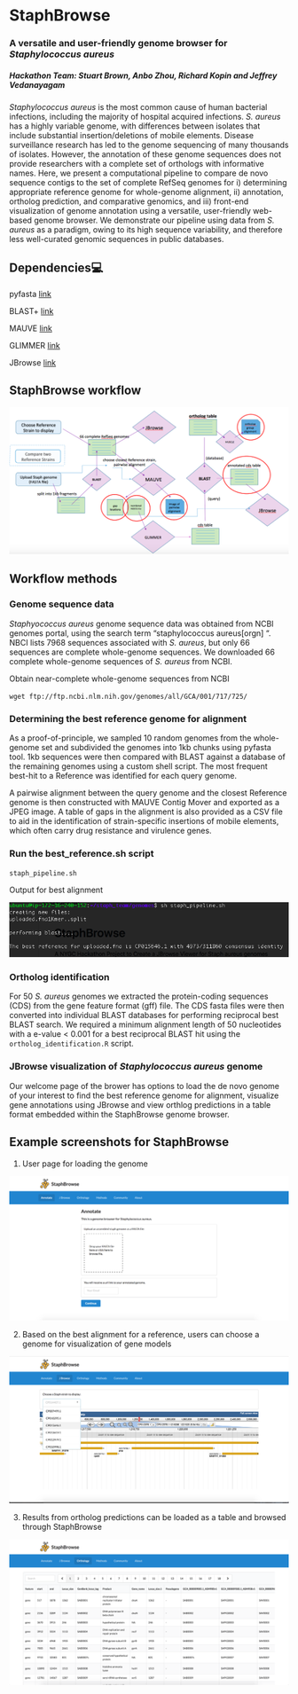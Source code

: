 # StaphBrowse

### A versatile and user-friendly genome browser for *Staphylococcus aureus*
##### Hackathon Team: Stuart Brown, Anbo Zhou, Richard Kopin and Jeffrey Vedanayagam

*Staphylococcus aureus* is the most common cause of human bacterial infections, including the majority of hospital acquired infections. *S. aureus* has a highly variable genome, with differences between isolates that include substantial insertion/deletions of mobile elements. Disease surveillance research has led to the genome sequencing of many thousands of isolates. However, the annotation of these genome sequences does not provide researchers with a complete set of orthologs with informative names. Here, we present a computational pipeline to compare de novo sequence contigs to the set of complete RefSeq genomes for i) determining appropriate reference genome for whole-genome alignment, ii) annotation, ortholog prediction, and comparative genomics, and iii) front-end visualization of genome annotation using a versatile, user-friendly web-based genome browser. We demonstrate our pipeline using data from *S. aureus* as a paradigm, owing to its high sequence variability, and therefore less well-curated genomic sequences in public databases.
 

## Dependencies:computer:

pyfasta [link](https://pypi.python.org/pypi/pyfasta/)

BLAST+ [link](https://blast.ncbi.nlm.nih.gov/Blast.cgi?PAGE_TYPE=BlastDocs&DOC_TYPE=Download)

MAUVE [link](http://darlinglab.org/mauve/snapshots/2015/2015-02-13/linux-x64/mauve_linux_snapshot_2015-02-13.tar.gz)

GLIMMER [link](https://ccb.jhu.edu/software/glimmer/)

JBrowse [link](https://jbrowse.org)

## StaphBrowse workflow

![My image](https://github.com/NCBI-Hackathons/Staph_aureus_viewer/blob/master/StaphBrowse_workflow.png)


## Workflow methods

### Genome sequence data
 
*Staphyococcus aureus* genome sequence data was obtained from NCBI genomes portal, using the search term “staphylococcus aureus[orgn] “. NBCI lists 7968 sequences associated with *S. aureus*, but only 66 sequences are complete whole-genome sequences. We downloaded 66 complete whole-genome sequences of *S. aureus* from NCBI. 

Obtain near-complete whole-genome sequences from NCBI

`wget ftp://ftp.ncbi.nlm.nih.gov/genomes/all/GCA/001/717/725/`


### Determining the best reference genome for alignment 
 
As a proof-of-principle, we sampled 10 random genomes from the whole-genome set and subdivided the genomes into 1kb chunks using pyfasta tool. 1kb sequences were then compared with BLAST against a database of the remaining genomes using a custom shell script. The most frequent best-hit to a Reference was identified for each query genome. 
 
A pairwise alignment between the query genome and the closest Reference genome is then  constructed with MAUVE Contig Mover and exported as a JPEG image. A table of gaps in the alignment is also provided as a CSV file to aid in the identification of strain-specific insertions of mobile elements, which often carry drug resistance and virulence genes. 


### Run the best_reference.sh script

`staph_pipeline.sh`

Output for best alignment 

![My image](https://github.com/NCBI-Hackathons/Staph_aureus_viewer/blob/master/best_reference.png)

### Ortholog identification

For 50 *S. aureus* genomes we extracted the protein-coding sequences (CDS) from the gene feature format (gff) file. The CDS fasta files were then converted into individual BLAST databases for performing reciprocal best BLAST search. We required a minimum alignment length of 50 nucleotides with a e-value < 0.001 for a best reciprocal BLAST hit using the `ortholog_identification.R` script.

### JBrowse visualization of *Staphylococcus aureus* genome

Our welcome page of the brower has options to load the de novo genome of your interest to find the best reference genome for alignment, visualize gene annotations using JBrowse and view orthlog predictions in a table format embedded within the StaphBrowse genome browser.

## Example screenshots for StaphBrowse

1. User page for loading the genome

![My image](https://github.com/NCBI-Hackathons/Staph_aureus_viewer/blob/master/Annotate.png)

2. Based on the best alignment for a reference, users can choose a genome for visualization of gene models

![My image](https://github.com/NCBI-Hackathons/Staph_aureus_viewer/blob/master/Gene_models.png)

3. Results from ortholog predictions can be loaded as a table and browsed through StaphBrowse

![My image](https://github.com/NCBI-Hackathons/Staph_aureus_viewer/blob/master/Table.png)




